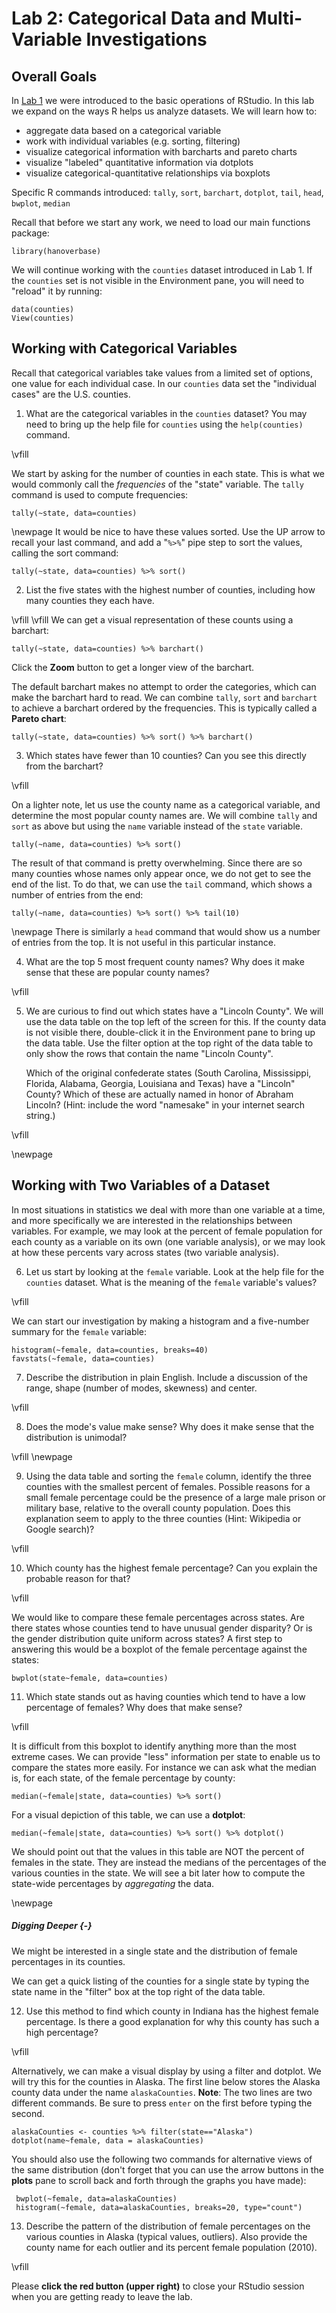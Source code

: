 # Lab 2: Categorical Data and Multi-Variable Investigations

## Overall Goals

In [Lab 1](Lab1Instructions.md) we were introduced to the basic operations of RStudio. In this lab we expand on the ways R helps us analyze datasets. We will learn how to:

- aggregate data based on a categorical variable
- work with individual variables (e.g. sorting, filtering)
- visualize categorical information with barcharts and pareto charts
- visualize "labeled" quantitative information via dotplots
- visualize categorical-quantitative relationships via boxplots

Specific R commands introduced: `tally`, `sort`, `barchart`, `dotplot`, `tail`, `head`, `bwplot`, `median`


Recall that before we start any work, we need to load our main functions package:
```{r}
library(hanoverbase)
```

We will continue working with the `counties` dataset introduced in Lab 1. If the `counties` set is not visible in the Environment pane, you will need to "reload" it by running:
```{r}
data(counties)
View(counties)
```

## Working with Categorical Variables

Recall that categorical variables take values from a limited set of options, one value for each individual case. In our `counties` data set the "individual cases" are the U.S. counties.

1. What are the categorical variables in the `counties` dataset? You may need to bring up the help file for `counties` using the `help(counties)` command.

\vfill

We start by asking for the number of counties in each state. This is what we would commonly call the *frequencies* of the "state" variable. The `tally` command is used to compute frequencies:
```{r}
tally(~state, data=counties)
```
\newpage
It would be nice to have these values sorted. Use the UP arrow to recall your last command, and add a "`%>%`" pipe step to sort the values, calling the sort command:
```{r}
tally(~state, data=counties) %>% sort()
```

2. List the five states with the highest number of counties, including how many counties they each have.

\vfill
\vfill
We can get a visual representation of these counts using a barchart:
```{r}
tally(~state, data=counties) %>% barchart()
```
Click the **Zoom** button to get a longer view of the barchart.

The default barchart makes no attempt to order the categories, which can make the barchart hard to read. We can combine `tally`, `sort` and `barchart` to achieve a barchart ordered by the frequencies. This is typically called a **Pareto chart**:
```{r}
tally(~state, data=counties) %>% sort() %>% barchart()
```

3. Which states have fewer than 10 counties? Can you see this directly from the barchart?

\vfill

On a lighter note, let us use the county name as a categorical variable, and determine the most popular county names are. We will combine `tally` and `sort` as above but using the `name` variable instead of the `state` variable.
```{r}
tally(~name, data=counties) %>% sort()
```
The result of that command is pretty overwhelming. Since there are so many counties whose names only appear once, we do not get to see the end of the list. To do that, we can use the `tail` command, which shows a number of entries from the end:
```{r}
tally(~name, data=counties) %>% sort() %>% tail(10)
```
\newpage
There is similarly a `head` command that would show us a number of entries from the top. It is not useful in this particular instance.

4. What are the top 5 most frequent county names? Why does it make sense that these are popular county names?

\vfill

5. We are curious to find out which states have a "Lincoln County". We will use the data table on the top left of the screen for this. If the county data is not visible there, double-click it in the Environment pane to bring up the data table. Use the filter option at the top right of the data table to only show the rows that contain the name "Lincoln County".

    Which of the original confederate states (South Carolina, Mississippi, Florida, Alabama, Georgia, Louisiana and Texas) have a "Lincoln" County? Which of these are actually named in honor of Abraham Lincoln? (Hint: include the word "namesake" in your internet search string.)

\vfill

\newpage
## Working with Two Variables of a Dataset

In most situations in statistics we deal with more than one variable at a time, and more specifically we are interested in the relationships between variables. For example, we may look at the percent of female population for each county as a variable on its own (one variable analysis), or we may look at how these percents vary across states (two variable analysis).

6. Let us start by looking at the `female` variable. Look at the help file for the `counties` dataset. What is the meaning of the `female` variable's values?

\vfill

We can start our investigation by making a histogram and a five-number summary for the `female` variable:
```{r}
histogram(~female, data=counties, breaks=40)
favstats(~female, data=counties)
```

7. Describe the distribution in plain English. Include a discussion of the range, shape (number of modes, skewness) and center.

\vfill

8. Does the mode's value make sense? Why does it make sense that the distribution is unimodal?

\vfill
\newpage

9. Using the data table and sorting the `female` column, identify the three counties with the smallest percent of females. Possible reasons for a small female percentage could be the presence of a large male prison or military base, relative to the overall county population. Does this explanation seem to apply to the three counties (Hint: Wikipedia or Google search)?

\vfill

10. Which county has the highest female percentage? Can you explain the probable reason for that?

\vfill

We would like to compare these female percentages across states. Are there states whose counties tend to have unusual gender disparity? Or is the gender distribution quite uniform across states? A first step to answering this would be a boxplot of the female percentage against the states:
```{r}
bwplot(state~female, data=counties)
```

11. Which state stands out as having counties which tend to have a low percentage of females? Why does that make sense?

\vfill

It is difficult from this boxplot to identify anything more than the most extreme cases. We can provide "less" information per state to enable us to compare the states more easily. For instance we can ask what the median is, for each state, of the female percentage by county:
```{r}
median(~female|state, data=counties) %>% sort()
```

For a visual depiction of this table, we can use a **dotplot**:
```{r}
median(~female|state, data=counties) %>% sort() %>% dotplot()
```
We should point out that the values in this table are NOT the percent of females in the state. They are instead the medians of the percentages of the various counties in the state. We will see a bit later how to compute the state-wide percentages by *aggregating* the data.

\newpage

##### Digging Deeper {-}

We might be interested in a single state and the distribution of female percentages in its counties.

We can get a quick listing of the counties for a single state by typing the state name in the "filter" box at the top right of the data table.

12. Use this method to find which county in Indiana has the highest female percentage. Is there a good explanation for why this county has such a high percentage?

\vfill

Alternatively, we can make a visual display by using a filter and dotplot. We will try this for the counties in Alaska. The first line below stores the Alaska county data under the name `alaskaCounties`. **Note**: The two lines are two different commands. Be sure to press `enter` on the first before typing the second.
```{r}
alaskaCounties <- counties %>% filter(state=="Alaska")
dotplot(name~female, data = alaskaCounties)
```

You should also use the following two commands for alternative views of the same distribution (don't forget that you can use the arrow buttons in the **plots** pane to scroll back and forth through the graphs you have made):
```{r}
 bwplot(~female, data=alaskaCounties)
 histogram(~female, data=alaskaCounties, breaks=20, type="count")
```

13. Describe the pattern of the distribution of female percentages on the various counties in Alaska (typical values, outliers).  Also provide the county name for each outlier and its percent female population (2010).

\vfill

Please **click the red button (upper right)** to close your RStudio session when you are getting ready to leave the lab.
